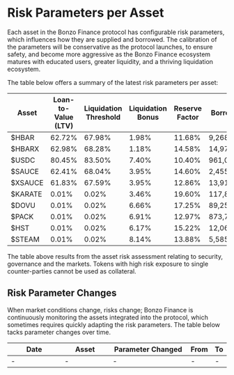 # Risk Parameters per Asset

Each asset in the Bonzo Finance protocol has configurable risk parameters, which influences how they are supplied and borrowed. The calibration of the parameters will be conservative as the protocol launches, to ensure safety, and become more aggressive as the Bonzo Finance ecosystem matures with educated users, greater liquidity, and a thriving liquidation ecosystem.

The table below offers a summary of the latest risk parameters per asset:

<table><thead><tr><th width="123">Asset</th><th width="186">Loan-to-Value (LTV)</th><th width="227">Liquidation Threshold</th><th width="134">Liquidation Bonus</th><th width="115">Reserve Factor</th><th>Borrow Cap</th></tr></thead><tbody><tr><td>$HBAR</td><td>62.72%</td><td>67.98%</td><td>1.98%</td><td>11.68%</td><td>9,268,465</td></tr><tr><td>$HBARX</td><td>62.98%</td><td>68.28%</td><td>1.18%</td><td>14.58%</td><td>14,975,362</td></tr><tr><td>$USDC</td><td>80.45%</td><td>83.50%</td><td>7.40%</td><td>10.40%</td><td>961,042</td></tr><tr><td>$SAUCE</td><td>62.41%</td><td>68.04%</td><td>3.95%</td><td>14.60%</td><td>2,455,823</td></tr><tr><td>$XSAUCE</td><td>61.83%</td><td>67.59%</td><td>3.95%</td><td>12.86%</td><td>13,917,964</td></tr><tr><td>$KARATE</td><td>0.01%</td><td>0.02%</td><td>3.46%</td><td>19.60%</td><td>117,808,061</td></tr><tr><td>$DOVU</td><td>0.01%</td><td>0.02%</td><td>6.66%</td><td>17.25%</td><td>89,258,923</td></tr><tr><td>$PACK</td><td>0.01%</td><td>0.02%</td><td>6.91%</td><td>12.97%</td><td>873,709</td></tr><tr><td>$HST</td><td>0.01%</td><td>0.02%</td><td>6.17%</td><td>15.22%</td><td>12,065,370</td></tr><tr><td>$STEAM</td><td>0.01%</td><td>0.02%</td><td>8.14%</td><td>13.88%</td><td>5,585,154</td></tr></tbody></table>

The table above results from the asset risk assessment relating to security, governance and the markets. Tokens with high risk exposure to single counter-parties cannot be used as collateral.

## Risk Parameter Changes

When market conditions change, risks change; Bonzo Finance is continuously monitoring the assets integrated into the protocol, which sometimes requires quickly adapting the risk parameters. The table below tacks parameter changes over time.

<table><thead><tr><th width="134">Date</th><th width="113">Asset</th><th width="194">Parameter Changed</th><th>From</th><th>To</th></tr></thead><tbody><tr><td>-</td><td>-</td><td>-</td><td>-</td><td>-</td></tr></tbody></table>

